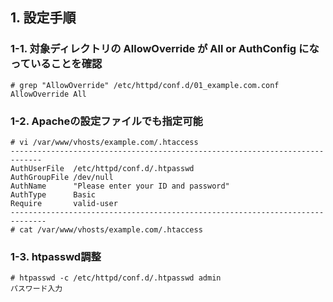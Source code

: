 ## 1. 設定手順

### 1-1. 対象ディレクトリの AllowOverride が All or AuthConfig になっていることを確認
```
# grep "AllowOverride" /etc/httpd/conf.d/01_example.com.conf
AllowOverride All
```

### 1-2. Apacheの設定ファイルでも指定可能
```
# vi /var/www/vhosts/example.com/.htaccess
-----------------------------------------------------------------------------
AuthUserFile  /etc/httpd/conf.d/.htpasswd
AuthGroupFile /dev/null
AuthName      "Please enter your ID and password"
AuthType      Basic
Require       valid-user
------------------------------------------------------------------------------
# cat /var/www/vhosts/example.com/.htaccess
```

### 1-3. htpasswd調整
```
# htpasswd -c /etc/httpd/conf.d/.htpasswd admin
パスワード入力
```
